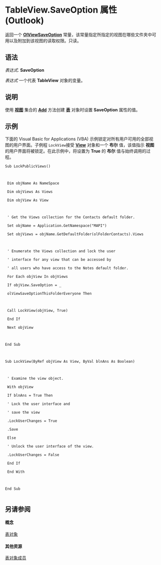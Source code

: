 
# TableView.SaveOption 属性 (Outlook)

返回一个  **[OlViewSaveOption](c08bab4d-ecdd-a2ac-1cdc-fa910f9585e0.md)** 常量，该常量指定所指定的视图在哪些文件夹中可用以及附加到该视图的读取权限。只读。


## 语法

 _表达式_. **SaveOption**

 _表达式_ 一个代表 **TableView** 对象的变量。


## 说明

使用 **[视图](5dd7edc2-12a2-f4c2-d158-8053d80e8dc9.md)** 集合的 **[Add](8005ca2e-8b28-1286-74d1-448f2a168c65.md)** 方法创建 **[表](026e27f8-1655-060d-e8cc-87eaaf4f1510.md)** 对象时设置 **SaveOption** 属性的值。


## 示例

下面的 Visual Basic for Applications (VBA) 示例锁定对所有用户可用的全部视图的用户界面。子例程 `LockView`接受 **[View](41c8d149-9912-1685-4c8b-3c849cc6f1ed.md)** 对象和一个 **布尔** 值，该值指示 **视图** 的用户界面将被锁定。在此示例中，将设置为 **True** 的 **布尔** 值与始终调用的过程。


```
Sub LockPublicViews() 
 
 
 
 Dim objName As NameSpace 
 
 Dim objViews As Views 
 
 Dim objView As View 
 
 
 
 ' Get the Views collection for the Contacts default folder. 
 
 Set objName = Application.GetNamespace("MAPI") 
 
 Set objViews = objName.GetDefaultFolder(olFolderContacts).Views 
 
 
 
 ' Enumerate the Views collection and lock the user 
 
 ' interface for any view that can be accessed by 
 
 ' all users who have access to the Notes default folder. 
 
 For Each objView In objViews 
 
 If objView.SaveOption = _ 
 
 olViewSaveOptionThisFolderEveryone Then 
 
 
 
 Call LockView(objView, True) 
 
 End If 
 
 Next objView 
 
 
 
End Sub 
 
 
 
Sub LockView(ByRef objView As View, ByVal blnAns As Boolean) 
 
 
 
 ' Examine the view object. 
 
 With objView 
 
 If blnAns = True Then 
 
 ' Lock the user interface and 
 
 ' save the view 
 
 .LockUserChanges = True 
 
 .Save 
 
 Else 
 
 ' Unlock the user interface of the view. 
 
 .LockUserChanges = False 
 
 End If 
 
 End With 
 
 
 
End Sub 
 

```


## 另请参阅


#### 概念


[表对象](026e27f8-1655-060d-e8cc-87eaaf4f1510.md)
#### 其他资源


[表对象成员](2cc17ec6-12cf-d335-9370-d3922b45510e.md)